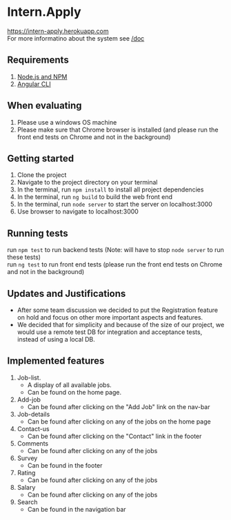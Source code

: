 # Intern.Apply

https://intern-apply.herokuapp.com  
For more informatino about the system see [/doc](https://github.com/DimaMukhin/intern.apply/tree/master/doc)

## Requirements

1. [Node.js and NPM](https://nodejs.org/en/)
2. [Angular CLI](https://cli.angular.io/)

## When evaluating

1. Please use a windows OS machine
2. Please make sure that Chrome browser is installed (and please run the front end tests on Chrome and not in the background)

## Getting started

1. Clone the project
2. Navigate to the project directory on your terminal
3. In the terminal, run `npm install` to install all project dependencies
4. In the terminal, run `ng build` to build the web front end
5. In the terminal, run `node server` to start the server on localhost:3000
6. Use browser to navigate to localhost:3000

## Running tests

run `npm test` to run backend tests (Note: will have to stop `node server` to run these tests)<br/>
run `ng test` to run front end tests (please run the front end tests on Chrome and not in the background)

## Updates and Justifications

* After some team discussion we decided to put the Registration feature on hold and focus on other more important aspects and features.
* We decided that for simplicity and because of the size of our project, we would use a remote test DB for integration and acceptance tests, instead of using a local DB.

## Implemented features

1. Job-list. 
    * A display of all available jobs. 
    * Can be found on the home page.
2. Add-job
    * Can be found after clicking on the "Add Job" link on the nav-bar
3. Job-details
    * Can be found after clicking on any of the jobs on the home page
4. Contact-us
    * Can be found after clicking on the "Contact" link in the footer
5. Comments
    * Can be found after clicking on any of the jobs
6. Survey
    * Can be found in the footer
7. Rating
    * Can be found after clicking on any of the jobs
8. Salary
    * Can be found after clicking on any of the jobs
9. Search 
    * Can be found in the navigation bar
